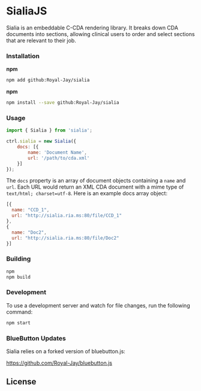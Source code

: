 # SialiaJS

Sialia is an embeddable C-CDA rendering library. It breaks down CDA documents into sections, allowing clinical users to order and select sections that are relevant to their job.

### Installation

**npm**
```bash
npm add github:Royal-Jay/sialia
```

**npm**
```bash
npm install --save github:Royal-Jay/sialia
```

### Usage

```javascript
import { Sialia } from 'sialia';

ctrl.sialia = new Sialia({
    docs: [{
        name: 'Document Name',
        url: '/path/to/cda.xml'
    }]
});
```

The `docs` property is an array of document objects containing a `name` and `url`.  Each URL would return an XML CDA document with a mime type of `text/html; charset=utf-8`.  Here is an example docs array object:

```javascript
[{
  name: "CCD_1",
  url: "http://sialia.ria.ms:80/file/CCD_1"
},
{
  name: "Doc2",
  url: "http://sialia.ria.ms:80/file/Doc2"
}]
```

### Building

```bash
npm
npm build
```

### Development

To use a development server and watch for file changes, run the following command:

```bash
npm start
```

### BlueButton Updates

Sialia relies on a forked version of bluebutton.js:

https://github.com/Royal-Jay/bluebutton.js

## License



